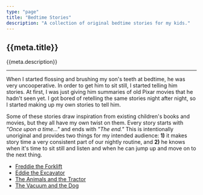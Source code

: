 ```yaml
---
type: "page"
title: "Bedtime Stories"
description: "A collection of original bedtime stories for my kids."
---
```


## {{meta.title}}

{{meta.description}}

---

When I started flossing and brushing my son's teeth at bedtime, he was very uncooperative. In order to get him to sit still, I started telling him stories. At first, I was just giving him summaries of old Pixar movies that he hadn't seen yet. I got bored of retelling the same stories night after night, so I started making up my own stories to tell him.

Some of these stories draw inspiration from existing children's books and movies, but they all have my own twist on them. Every story starts with *"Once upon a time..."* and ends with *"The end."* This is intentionally unoriginal and provides two things for my intended audience: **1)** it makes story time a very consistent part of our nightly routine, and **2)** he knows when it's time to sit still and listen and when he can jump up and move on to the next thing.

- [Freddie the Forklift](/bedtime-stories/freddie)
- [Eddie the Excavator](/bedtime-stories/eddie)
- [The Animals and the Tractor](/bedtime-stories/tractor)
- [The Vacuum and the Dog](/bedtime-stories/vacuum)
